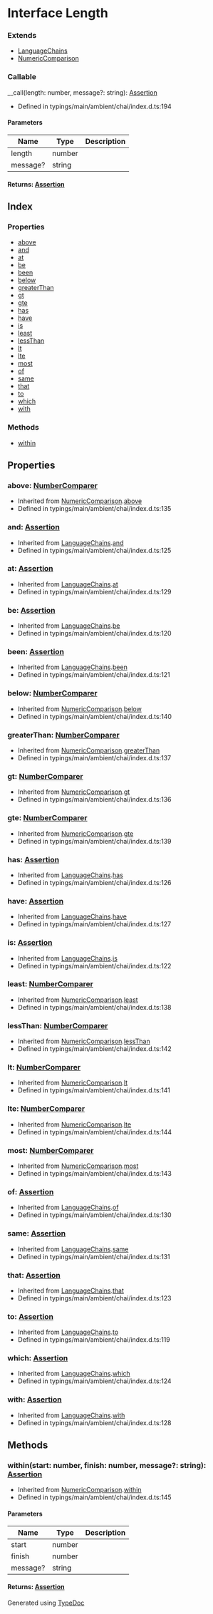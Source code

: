 # Interface Length


### Extends
* [LanguageChains](_typings_main_ambient_chai_index_d_.chai.languagechains.md)
* [NumericComparison](_typings_main_ambient_chai_index_d_.chai.numericcomparison.md)

### Callable
__call(length: number, message?: string): [Assertion](_typings_main_ambient_chai_index_d_.chai.assertion.md)
  
* Defined in typings/main/ambient/chai/index.d.ts:194


#### Parameters

| Name | Type | Description |
| ---- | ---- | ---- |
| length | number|  |
| message? | string|  |

#### Returns: [Assertion](_typings_main_ambient_chai_index_d_.chai.assertion.md)

## Index

### Properties
* [above](_typings_main_ambient_chai_index_d_.chai.length.md#above)
* [and](_typings_main_ambient_chai_index_d_.chai.length.md#and)
* [at](_typings_main_ambient_chai_index_d_.chai.length.md#at)
* [be](_typings_main_ambient_chai_index_d_.chai.length.md#be)
* [been](_typings_main_ambient_chai_index_d_.chai.length.md#been)
* [below](_typings_main_ambient_chai_index_d_.chai.length.md#below)
* [greaterThan](_typings_main_ambient_chai_index_d_.chai.length.md#greaterthan)
* [gt](_typings_main_ambient_chai_index_d_.chai.length.md#gt)
* [gte](_typings_main_ambient_chai_index_d_.chai.length.md#gte)
* [has](_typings_main_ambient_chai_index_d_.chai.length.md#has)
* [have](_typings_main_ambient_chai_index_d_.chai.length.md#have)
* [is](_typings_main_ambient_chai_index_d_.chai.length.md#is)
* [least](_typings_main_ambient_chai_index_d_.chai.length.md#least)
* [lessThan](_typings_main_ambient_chai_index_d_.chai.length.md#lessthan)
* [lt](_typings_main_ambient_chai_index_d_.chai.length.md#lt)
* [lte](_typings_main_ambient_chai_index_d_.chai.length.md#lte)
* [most](_typings_main_ambient_chai_index_d_.chai.length.md#most)
* [of](_typings_main_ambient_chai_index_d_.chai.length.md#of)
* [same](_typings_main_ambient_chai_index_d_.chai.length.md#same)
* [that](_typings_main_ambient_chai_index_d_.chai.length.md#that)
* [to](_typings_main_ambient_chai_index_d_.chai.length.md#to)
* [which](_typings_main_ambient_chai_index_d_.chai.length.md#which)
* [with](_typings_main_ambient_chai_index_d_.chai.length.md#with)

### Methods
* [within](_typings_main_ambient_chai_index_d_.chai.length.md#within)

## Properties

### above: [NumberComparer](_typings_main_ambient_chai_index_d_.chai.numbercomparer.md)

* Inherited from [NumericComparison](_typings_main_ambient_chai_index_d_.chai.numericcomparison.md).[above](_typings_main_ambient_chai_index_d_.chai.numericcomparison.md#above)
* Defined in typings/main/ambient/chai/index.d.ts:135


### and: [Assertion](_typings_main_ambient_chai_index_d_.chai.assertion.md)

* Inherited from [LanguageChains](_typings_main_ambient_chai_index_d_.chai.languagechains.md).[and](_typings_main_ambient_chai_index_d_.chai.languagechains.md#and)
* Defined in typings/main/ambient/chai/index.d.ts:125


### at: [Assertion](_typings_main_ambient_chai_index_d_.chai.assertion.md)

* Inherited from [LanguageChains](_typings_main_ambient_chai_index_d_.chai.languagechains.md).[at](_typings_main_ambient_chai_index_d_.chai.languagechains.md#at)
* Defined in typings/main/ambient/chai/index.d.ts:129


### be: [Assertion](_typings_main_ambient_chai_index_d_.chai.assertion.md)

* Inherited from [LanguageChains](_typings_main_ambient_chai_index_d_.chai.languagechains.md).[be](_typings_main_ambient_chai_index_d_.chai.languagechains.md#be)
* Defined in typings/main/ambient/chai/index.d.ts:120


### been: [Assertion](_typings_main_ambient_chai_index_d_.chai.assertion.md)

* Inherited from [LanguageChains](_typings_main_ambient_chai_index_d_.chai.languagechains.md).[been](_typings_main_ambient_chai_index_d_.chai.languagechains.md#been)
* Defined in typings/main/ambient/chai/index.d.ts:121


### below: [NumberComparer](_typings_main_ambient_chai_index_d_.chai.numbercomparer.md)

* Inherited from [NumericComparison](_typings_main_ambient_chai_index_d_.chai.numericcomparison.md).[below](_typings_main_ambient_chai_index_d_.chai.numericcomparison.md#below)
* Defined in typings/main/ambient/chai/index.d.ts:140


### greaterThan: [NumberComparer](_typings_main_ambient_chai_index_d_.chai.numbercomparer.md)

* Inherited from [NumericComparison](_typings_main_ambient_chai_index_d_.chai.numericcomparison.md).[greaterThan](_typings_main_ambient_chai_index_d_.chai.numericcomparison.md#greaterthan)
* Defined in typings/main/ambient/chai/index.d.ts:137


### gt: [NumberComparer](_typings_main_ambient_chai_index_d_.chai.numbercomparer.md)

* Inherited from [NumericComparison](_typings_main_ambient_chai_index_d_.chai.numericcomparison.md).[gt](_typings_main_ambient_chai_index_d_.chai.numericcomparison.md#gt)
* Defined in typings/main/ambient/chai/index.d.ts:136


### gte: [NumberComparer](_typings_main_ambient_chai_index_d_.chai.numbercomparer.md)

* Inherited from [NumericComparison](_typings_main_ambient_chai_index_d_.chai.numericcomparison.md).[gte](_typings_main_ambient_chai_index_d_.chai.numericcomparison.md#gte)
* Defined in typings/main/ambient/chai/index.d.ts:139


### has: [Assertion](_typings_main_ambient_chai_index_d_.chai.assertion.md)

* Inherited from [LanguageChains](_typings_main_ambient_chai_index_d_.chai.languagechains.md).[has](_typings_main_ambient_chai_index_d_.chai.languagechains.md#has)
* Defined in typings/main/ambient/chai/index.d.ts:126


### have: [Assertion](_typings_main_ambient_chai_index_d_.chai.assertion.md)

* Inherited from [LanguageChains](_typings_main_ambient_chai_index_d_.chai.languagechains.md).[have](_typings_main_ambient_chai_index_d_.chai.languagechains.md#have)
* Defined in typings/main/ambient/chai/index.d.ts:127


### is: [Assertion](_typings_main_ambient_chai_index_d_.chai.assertion.md)

* Inherited from [LanguageChains](_typings_main_ambient_chai_index_d_.chai.languagechains.md).[is](_typings_main_ambient_chai_index_d_.chai.languagechains.md#is)
* Defined in typings/main/ambient/chai/index.d.ts:122


### least: [NumberComparer](_typings_main_ambient_chai_index_d_.chai.numbercomparer.md)

* Inherited from [NumericComparison](_typings_main_ambient_chai_index_d_.chai.numericcomparison.md).[least](_typings_main_ambient_chai_index_d_.chai.numericcomparison.md#least)
* Defined in typings/main/ambient/chai/index.d.ts:138


### lessThan: [NumberComparer](_typings_main_ambient_chai_index_d_.chai.numbercomparer.md)

* Inherited from [NumericComparison](_typings_main_ambient_chai_index_d_.chai.numericcomparison.md).[lessThan](_typings_main_ambient_chai_index_d_.chai.numericcomparison.md#lessthan)
* Defined in typings/main/ambient/chai/index.d.ts:142


### lt: [NumberComparer](_typings_main_ambient_chai_index_d_.chai.numbercomparer.md)

* Inherited from [NumericComparison](_typings_main_ambient_chai_index_d_.chai.numericcomparison.md).[lt](_typings_main_ambient_chai_index_d_.chai.numericcomparison.md#lt)
* Defined in typings/main/ambient/chai/index.d.ts:141


### lte: [NumberComparer](_typings_main_ambient_chai_index_d_.chai.numbercomparer.md)

* Inherited from [NumericComparison](_typings_main_ambient_chai_index_d_.chai.numericcomparison.md).[lte](_typings_main_ambient_chai_index_d_.chai.numericcomparison.md#lte)
* Defined in typings/main/ambient/chai/index.d.ts:144


### most: [NumberComparer](_typings_main_ambient_chai_index_d_.chai.numbercomparer.md)

* Inherited from [NumericComparison](_typings_main_ambient_chai_index_d_.chai.numericcomparison.md).[most](_typings_main_ambient_chai_index_d_.chai.numericcomparison.md#most)
* Defined in typings/main/ambient/chai/index.d.ts:143


### of: [Assertion](_typings_main_ambient_chai_index_d_.chai.assertion.md)

* Inherited from [LanguageChains](_typings_main_ambient_chai_index_d_.chai.languagechains.md).[of](_typings_main_ambient_chai_index_d_.chai.languagechains.md#of)
* Defined in typings/main/ambient/chai/index.d.ts:130


### same: [Assertion](_typings_main_ambient_chai_index_d_.chai.assertion.md)

* Inherited from [LanguageChains](_typings_main_ambient_chai_index_d_.chai.languagechains.md).[same](_typings_main_ambient_chai_index_d_.chai.languagechains.md#same)
* Defined in typings/main/ambient/chai/index.d.ts:131


### that: [Assertion](_typings_main_ambient_chai_index_d_.chai.assertion.md)

* Inherited from [LanguageChains](_typings_main_ambient_chai_index_d_.chai.languagechains.md).[that](_typings_main_ambient_chai_index_d_.chai.languagechains.md#that)
* Defined in typings/main/ambient/chai/index.d.ts:123


### to: [Assertion](_typings_main_ambient_chai_index_d_.chai.assertion.md)

* Inherited from [LanguageChains](_typings_main_ambient_chai_index_d_.chai.languagechains.md).[to](_typings_main_ambient_chai_index_d_.chai.languagechains.md#to)
* Defined in typings/main/ambient/chai/index.d.ts:119


### which: [Assertion](_typings_main_ambient_chai_index_d_.chai.assertion.md)

* Inherited from [LanguageChains](_typings_main_ambient_chai_index_d_.chai.languagechains.md).[which](_typings_main_ambient_chai_index_d_.chai.languagechains.md#which)
* Defined in typings/main/ambient/chai/index.d.ts:124


### with: [Assertion](_typings_main_ambient_chai_index_d_.chai.assertion.md)

* Inherited from [LanguageChains](_typings_main_ambient_chai_index_d_.chai.languagechains.md).[with](_typings_main_ambient_chai_index_d_.chai.languagechains.md#with)
* Defined in typings/main/ambient/chai/index.d.ts:128


## Methods

### within(start: number, finish: number, message?: string): [Assertion](_typings_main_ambient_chai_index_d_.chai.assertion.md)
  
* Inherited from [NumericComparison](_typings_main_ambient_chai_index_d_.chai.numericcomparison.md).[within](_typings_main_ambient_chai_index_d_.chai.numericcomparison.md#within)
* Defined in typings/main/ambient/chai/index.d.ts:145


#### Parameters

| Name | Type | Description |
| ---- | ---- | ---- |
| start | number|  |
| finish | number|  |
| message? | string|  |

#### Returns: [Assertion](_typings_main_ambient_chai_index_d_.chai.assertion.md)


Generated using [TypeDoc](http://typedoc.io)
